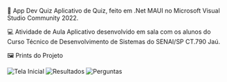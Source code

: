 📲 App Dev Quiz
Aplicativo de Quiz, feito em .Net MAUI no Microsoft Visual Studio Community 2022.

💻 Atividade de Aula
Aplicativo desenvolvido em sala com os alunos do Curso Técnico de Desenvolvimento de Sistemas do SENAI/SP CT.790 Jaú.

🖼️ Prints do Projeto

![Tela Inicial](https://github.com/ProfCristianoDePaula/AppDevQuiz/assets/126501933/857b421a-b809-4e8f-b7d6-acaa565b7d6e)
![Resultados](https://github.com/ProfCristianoDePaula/AppDevQuiz/assets/126501933/50f03a83-856e-4653-aa15-79fb84868192)
![Perguntas](https://github.com/ProfCristianoDePaula/AppDevQuiz/assets/126501933/2cd4f7a3-329d-49e7-bf43-d86695e031b3)

